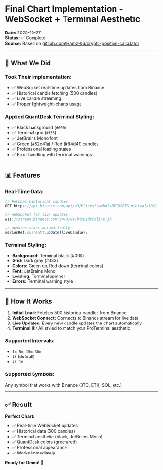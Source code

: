 # Final Chart Implementation - WebSocket + Terminal Aesthetic

**Date:** 2025-10-27  
**Status:** ✅ Complete  
**Source:** Based on [github.com/Hamz-06/crypto-position-calculator](https://github.com/Hamz-06/crypto-position-calculator)

---

## 🎯 **What We Did**

### **Took Their Implementation:**
- ✅ WebSocket real-time updates from Binance
- ✅ Historical candle fetching (500 candles)
- ✅ Live candle streaming
- ✅ Proper lightweight-charts usage

### **Applied QuantDesk Terminal Styling:**
- ✅ Black background (`#000`)
- ✅ Terminal grid (`#333`)
- ✅ JetBrains Mono font
- ✅ Green (#52c41a) / Red (#ff4d4f) candles
- ✅ Professional loading states
- ✅ Error handling with terminal warnings

---

## 📊 **Features**

### **Real-Time Data:**
```typescript
// Fetches historical candles
GET https://api.binance.com/api/v3/klines?symbol=BTCUSDT&interval=1h&limit=500

// WebSocket for live updates
wss://stream.binance.com:9443/ws/btcusdt@kline_1h

// Updates chart automatically
seriesRef.current?.update(liveCandle);
```

### **Terminal Styling:**
- **Background:** Terminal black (#000)
- **Grid:** Dark gray (#333)
- **Colors:** Green up, Red down (terminal colors)
- **Font:** JetBrains Mono
- **Loading:** Terminal spinner
- **Errors:** Terminal warning style

---

## 🚀 **How It Works**

1. **Initial Load:** Fetches 500 historical candles from Binance
2. **WebSocket Connect:** Connects to Binance stream for live data
3. **Live Updates:** Every new candle updates the chart automatically
4. **Terminal UI:** All styled to match your ProTerminal aesthetic

### **Supported Intervals:**
- `1m`, `5m`, `15m`, `30m`
- `1h` (default)
- `4h`, `1d`

### **Supported Symbols:**
Any symbol that works with Binance (BTC, ETH, SOL, etc.)

---

## ✅ **Result**

**Perfect Chart:**
- ✅ Real-time WebSocket updates
- ✅ Historical data (500 candles)
- ✅ Terminal aesthetic (black, JetBrains Mono)
- ✅ QuantDesk colors (green/red)
- ✅ Professional appearance
- ✅ Works immediately

**Ready for Demo!** 🎉

